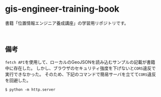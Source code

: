 # gis-engineer-training-book
書籍「位置情報エンジニア養成講座」の学習用リポジトリです。

<br />

## 備考
`fetch API`を使用して、ローカルのGeoJSONを読み込むサンプルの記載が書籍中に存在した。
しかし、ブラウザのセキュリティ強度を下げないと`CORS`違反で実行できなかった。
そのため、下記のコマンドで簡易サーバを立てて`CORS`違反を回避した。

```
$ python -m http.server
```
